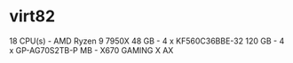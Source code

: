 # virt82
18 CPU(s) - AMD Ryzen 9 7950X
48 GB - 4 x KF560C36BBE-32
120 GB - 4 x GP-AG70S2TB-P
MB - X670 GAMING X AX

